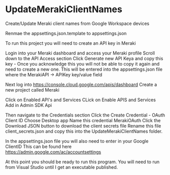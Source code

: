# UpdateMerakiClientNames
Create/Update Meraki client names from Google Workspace devices

Renmae the appsettings.json.template to appsettings.json

To run this project you will need to create an API key in Meraki

Login into your Meraki dashboard and access your Meraki profile 
Scroll down to the API Access section
Click Generate new API Keya and copy this key - Once you acknowledge this you will not be able to copy it again and need to create a new one.
This will be entered into the appsettings.json file where the MerakiAPI -> APIKey key/value field

Next log into https://console.cloud.google.com/apis/dashboard
Create a new project called Meraki

Click on Enabled API's and Services
CLick on Enable APIS and Services
  Add in Admin SDK Api

Then navigate to the Credentials section
Click the Create Credential - OAuth Client ID
Choose Desktop app
Name this credential MerakiOAuth
Click the Download JSON button to download the client secrets file
Rename this file client_secrets.json and copy this into the UpdateMerakiClientNames folder.

In the appsettings.json file you will also need to enter in your Google ClientID
This can be found here https://admin.google.com/ac/accountsettings

At this point you should be ready to run this program. You will need to run from Visual Studio until I get an executable published.

